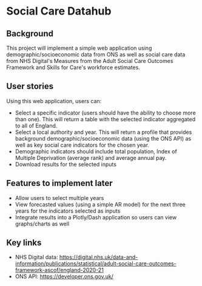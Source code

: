 # Social Care Datahub
## Background
This project will implement a simple web application using demographic/socioeconomic data from ONS as well as social care data from NHS Digital's Measures from the Adult Social Care Outcomes Framework and Skills for Care's workforce estimates. 

## User stories
Using this web application, users can:
- Select a specific indicator (users should have the ability to choose more than one). This will return a table with the selected indicator aggregated to all of England.
- Select a local authority and year. This will return a profile that provides background demographic/socioeconomic data (using the ONS API) as well as key social care indicators for the chosen year.
- Demographic indicators should include total population, Index of Multiple Deprivation (average rank) and average annual pay.
- Download results for the selected inputs

## Features to implement later
- Allow users to select multiple years
- View forecasted values (using a simple AR model) for the next three years for the indicators selected as inputs
- Integrate results into a Plotly/Dash application so users can view graphs/charts as well

## Key links
- NHS Digital data: https://digital.nhs.uk/data-and-information/publications/statistical/adult-social-care-outcomes-framework-ascof/england-2020-21
- ONS API: https://developer.ons.gov.uk/

